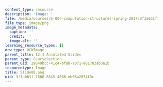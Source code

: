 ```yaml
---
content_type: resource
description: 'Image: '
file: /media/courses/6-004-computation-structures-spring-2017/3f3a061f766688454036eb06a2074f3c_Slide08.png
file_type: image/png
image_metadata:
  caption: ''
  credit: ''
  image-alt: ''
learning_resource_types: []
ocw_type: OCWImage
parent_title: 12.1 Annotated Slides
parent_type: CourseSection
parent_uid: 29840bcc-41c4-bfab-a071-981783ab0a1b
resourcetype: Image
title: Slide08.png
uid: 3f3a061f-7666-8845-4036-eb06a2074f3c
---
```


